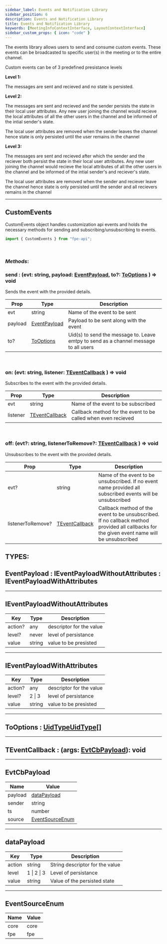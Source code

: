 ```yaml
---
sidebar_label: Events and Notification Library
sidebar_position: 6
description: Events and Notification Library
title: Events and Notification Library
keywords: [MeetingInfoContextInterface, LayoutContextInterface]
sidebar_custom_props: { icon: "code" }
---
```


<api>

The events library allows users to send and consume custom events. These events can be broadcasted to specific user(s) in the meeting or to the entire channel.

Custom events can be of 3 predefined presistance levels

**Level 1:**

The messages are sent and recieved and no state is persisted.

**Level 2:**

The messages are sent and recieved and the sender persists the state in their local user attributes. Any new user joining the channel would recieve the local attributes of all the other users in the channel and be informed of the intial sender's state.

The local user attributes are removed when the sender leaves the channel hence state is only persisted until the user remains in the channel

**Level 3:**

The messages are sent and recieved after which the sender and the reciever both persist the state in their local user attributes. Any new user joining the channel would recieve the local attributes of all the other users in the channel and be informed of the intial sender's and reciever's state.

The local user attributes are removed when the sender and reciever leave the channel hence state is only persisted until the sender and all recievers remains in the channel

---

<method>

<subtitle>

## CustomEvents

</subtitle>

CustomEvents object handles customization api events and holds the necessary methods for sending and subscribing/unsubscribing to events.

```js
import { CustomEvents } from "fpe-api";
```

<br/>

### _Methods_:

<collapsible>
<method>

### send : (evt: string, payload: [EventPayload](#eventpayload), to?: [ToOptions](#tooptions) ) => void

Sends the event with the provided details.

| Prop    | Type                          | Description                                                                          |
| ------- | ----------------------------- | ------------------------------------------------------------------------------------ |
| evt     | string                        | Name of the event to be sent                                                         |
| payload | [EventPayload](#eventpayload) | Payload to be sent along with the event                                              |
| to?     | [ToOptions](#tooptions)       | Uid(s) to send the message to. Leave emtpy to send as a channel message to all users |

</method>
</collapsible>

<br/>

<collapsible>
<method>

### on: (evt: string, listener: [TEventCallback](#teventcallback) ) => void

Subscribes to the event with the provided details.

| Prop     | Type                              | Description                                                   |
| -------- | --------------------------------- | ------------------------------------------------------------- |
| evt      | string                            | Name of the event to be subscribed                            |
| listener | [TEventCallback](#teventcallback) | Callback method for the event to be called when even recieved |

</method>
</collapsible>

<br/>

<collapsible>
<method>

### off: (evt?: string, listenerToRemove?: [TEventCallback](#teventcallback) ) => void

Unsubscribes to the event with the provided details.

| Prop              | Type                              | Description                                                                                                                                 |
| ----------------- | --------------------------------- | ------------------------------------------------------------------------------------------------------------------------------------------- |
| evt?              | string                            | Name of the event to be unsubscribed. If no event name provided all subscribed events will be unsubscribed                                  |
| listenerToRemove? | [TEventCallback](#teventcallback) | Callback method of the event to be unsubscribed. If no callback method provided all callbacks for the given event name will be unsubscribed |

</method>
</collapsible>

</method>

</api>

## **TYPES**:

<method>
<subtitle>

## EventPayload : IEventPayloadWithoutAttributes : IEventPayloadWithAttributes

</subtitle>

</method>

---

<method>
<subtitle>

## IEventPayloadWithoutAttributes

</subtitle>

| Key     | Type   | Description              |
| ------- | ------ | ------------------------ |
| action? | any    | descriptor for the value |
| level?  | never  | level of persistance     |
| value   | string | value to be presisted    |

</method>

---

<method>
<subtitle>

## IEventPayloadWithAttributes

</subtitle>

| Key     | Type   | Description              |
| ------- | ------ | ------------------------ |
| action? | any    | descriptor for the value |
| level?  | 2 \| 3 | level of persistance     |
| value   | string | value to be presisted    |

</method>

---

<method>
<subtitle>

## ToOptions : [UidType](/first-party-extension/api-reference/globals#uidtype-string)[UidType\[\]](/first-party-extension/api-reference/globals#uidtype-string)

</subtitle>

</method>

---

<method>

## TEventCallback : \(args: [EvtCbPayload](#evtcbpayload)): void

</method>

---

<method>
<subtitle>

## EvtCbPayload

</subtitle>

| Name    | Value                               |
| ------- | ----------------------------------- |
| payload | [dataPayload](#datapayload)         |
| sender  | string                              |
| ts      | number                              |
| source  | [EventSourceEnum](#eventsourceenum) |

</method>

---

<method>
<subtitle>

## dataPayload

</subtitle>

| Key    | Type        | Description                     |
| ------ | ----------- | ------------------------------- |
| action | string      | String descriptor for the value |
| level  | 1 \| 2 \| 3 | Level of persistance            |
| value  | string      | Value of the persisted state    |

</method>

---

<method>
<subtitle>

## EventSourceEnum

</subtitle>

| Name | Value |
| ---- | ----- |
| core | core  |
| fpe  | fpe   |

</method>
